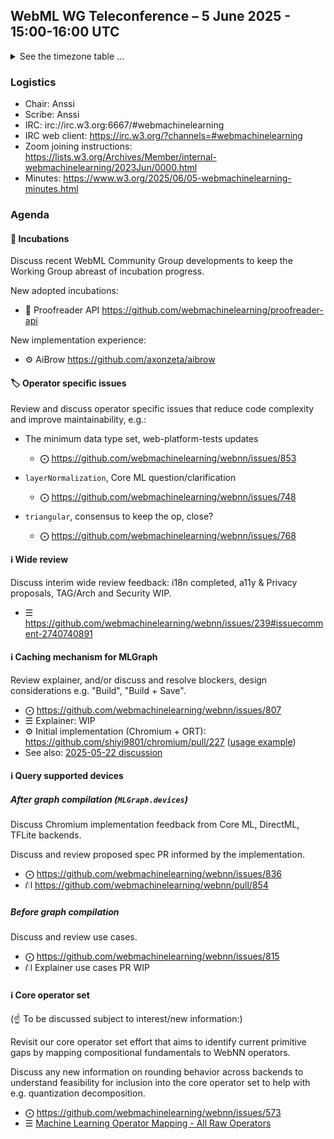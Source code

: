 ## WebML WG Teleconference – 5 June 2025 - 15:00-16:00 UTC

<details close><summary>See the timezone table ...</summary>
<table>
<tr><td> San Francisco <td> Thu, 5 June 2025 <td> 08:00
<tr><td> Boston <td> Thu, 5 June 2025 <td> 11:00
<tr><td> London <td> Thu, 5 June 2025 <td> 16:00  
<tr><td> Berlin <td> Thu, 5 June 2025 <td> 17:00 
<tr><td> Helsinki <td> Thu, 5 June 2025 <td> 18:00 
<tr><td> Shanghai <td> Thu, 5 June 2025 <td> 23:00
<tr><td> Tokyo <td> Fri, 6 June 2025 <td> 00:00
<tr><td> UTC <td> Thu, 5 June 2025 <td> 15:00 UTC
</table>

Other locations: https://www.timeanddate.com/worldclock/fixedtime.html?iso=20250605T15
</details>

### Logistics

* Chair: Anssi
* Scribe: Anssi
* IRC: irc://irc.w3.org:6667/#webmachinelearning
* IRC web client: https://irc.w3.org/?channels=#webmachinelearning
* Zoom joining instructions: https://lists.w3.org/Archives/Member/internal-webmachinelearning/2023Jun/0000.html
* Minutes: https://www.w3.org/2025/06/05-webmachinelearning-minutes.html

### Agenda

#### 🧪 Incubations

Discuss recent WebML Community Group developments to keep the Working Group abreast of incubation progress.

New adopted incubations:
- 🌱 Proofreader API https://github.com/webmachinelearning/proofreader-api

New implementation experience:
- ⚙️ AiBrow https://github.com/axonzeta/aibrow

#### 🏷️ Operator specific issues

Review and discuss operator specific issues that reduce code complexity and improve maintainability, e.g.:

- The minimum data type set, web-platform-tests updates
  - ⨀ https://github.com/webmachinelearning/webnn/issues/853

- `layerNormalization`, Core ML question/clarification
  - ⨀ https://github.com/webmachinelearning/webnn/issues/748

- `triangular`, consensus to keep the op, close?
  - ⨀ https://github.com/webmachinelearning/webnn/issues/768

#### ℹ️ Wide review

Discuss interim wide review feedback: i18n completed, a11y & Privacy proposals, TAG/Arch and Security WIP.

- ☰ https://github.com/webmachinelearning/webnn/issues/239#issuecomment-2740740891

#### ℹ️ Caching mechanism for MLGraph

Review explainer, and/or discuss and resolve blockers, design considerations e.g. "Build", "Build + Save".

- ⨀ https://github.com/webmachinelearning/webnn/issues/807
- ☰ Explainer: WIP
- ⚙️ Initial implementation (Chromium + ORT): https://github.com/shiyi9801/chromium/pull/227 ([usage example](https://github.com/webmachinelearning/webnn-samples/compare/master...shiyi9801:webnn-samples:model_cache))
- See also: [2025-05-22 discussion](https://www.w3.org/2025/05/22-webmachinelearning-minutes.html#98c6)

#### ℹ️ Query supported devices

##### After graph compilation (`MLGraph.devices`)

Discuss Chromium implementation feedback from Core ML, DirectML, TFLite backends.

Discuss and review proposed spec PR informed by the implementation.

- ⨀ https://github.com/webmachinelearning/webnn/issues/836
- ⛙ https://github.com/webmachinelearning/webnn/pull/854

##### Before graph compilation

Discuss and review use cases.

- ⨀ https://github.com/webmachinelearning/webnn/issues/815
- ⛙ Explainer use cases PR WIP

#### ℹ️ Core operator set

(☝️ To be discussed subject to interest/new information:)

Revisit our core operator set effort that aims to identify current primitive gaps by mapping compositional fundamentals to WebNN operators.

Discuss any new information on rounding behavior across backends to understand feasibility for inclusion into the core operator set to help with e.g. quantization decomposition.

- ⨀ https://github.com/webmachinelearning/webnn/issues/573
- ☰ [Machine Learning Operator Mapping - All Raw Operators](https://onedrive.live.com/edit?id=EE82F5C6F06C7371!345450&resid=EE82F5C6F06C7371!345450&ithint=file%2Cxlsx&authkey=!AK8f-RDTleqlLXE&wdo=2&cid=ee82f5c6f06c7371)
